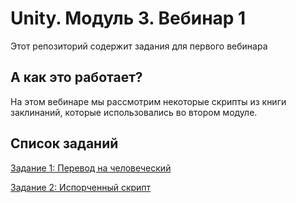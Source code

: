 # Unity. Модуль 3. Вебинар 1

Этот репозиторий содержит задания для первого вебинара

## А как это работает?

На этом вебинаре мы рассмотрим некоторые скрипты из книги заклинаний, которые использовались во втором модуле.

## Список заданий

[Задание 1: Перевод на человеческий](/Task1.md)

[Задание 2: Испорченный скрипт](/Task2.md)
